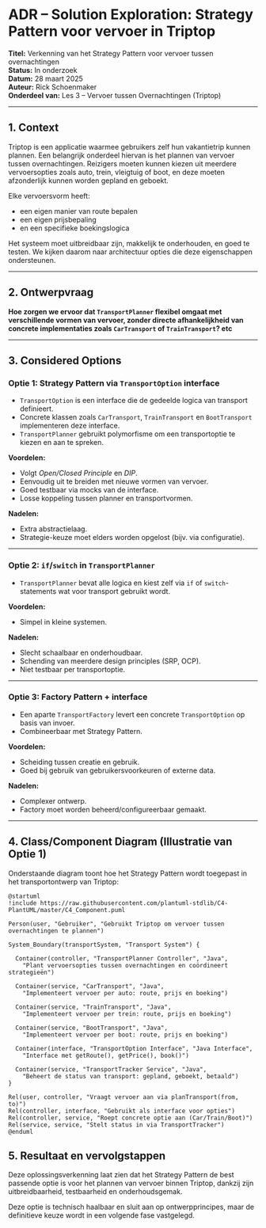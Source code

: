 # ADR – Solution Exploration: Strategy Pattern voor vervoer in Triptop

**Titel:** Verkenning van het Strategy Pattern voor vervoer tussen overnachtingen  
**Status:** In onderzoek  
**Datum:** 28 maart 2025  
**Auteur:** Rick Schoenmaker  
**Onderdeel van:** Les 3 – Vervoer tussen Overnachtingen (Triptop)

---

## 1. Context

Triptop is een applicatie waarmee gebruikers zelf hun vakantietrip kunnen plannen. Een belangrijk onderdeel hiervan is het plannen van vervoer tussen overnachtingen. Reizigers moeten kunnen kiezen uit meerdere vervoersopties zoals auto, trein, vleigtuig of boot, en deze moeten afzonderlijk kunnen worden gepland en geboekt.

Elke vervoersvorm heeft:
- een eigen manier van route bepalen
- een eigen prijsbepaling
- en een specifieke boekingslogica

Het systeem moet uitbreidbaar zijn, makkelijk te onderhouden, en goed te testen. We kijken daarom naar architectuur opties die deze eigenschappen ondersteunen.

---

## 2. Ontwerpvraag

**Hoe zorgen we ervoor dat `TransportPlanner` flexibel omgaat met verschillende vormen van vervoer, zonder directe afhankelijkheid van concrete implementaties zoals `CarTransport` of `TrainTransport`? etc**

---

## 3. Considered Options

###  Optie 1: Strategy Pattern via `TransportOption` interface

- `TransportOption` is een interface die de gedeelde logica van transport definieert.
- Concrete klassen zoals `CarTransport`, `TrainTransport` en `BootTransport` implementeren deze interface.
- `TransportPlanner` gebruikt polymorfisme om een transportoptie te kiezen en aan te spreken.

**Voordelen:**
- Volgt *Open/Closed Principle* en *DIP*.
- Eenvoudig uit te breiden met nieuwe vormen van vervoer.
- Goed testbaar via mocks van de interface.
- Losse koppeling tussen planner en transportvormen.

**Nadelen:**
- Extra abstractielaag.
- Strategie-keuze moet elders worden opgelost (bijv. via configuratie).

---

###  Optie 2: `if`/`switch` in `TransportPlanner`

- `TransportPlanner` bevat alle logica en kiest zelf via `if` of `switch`-statements wat voor transport gebruikt wordt.

**Voordelen:**
- Simpel in kleine systemen.

**Nadelen:**
- Slecht schaalbaar en onderhoudbaar.
- Schending van meerdere design principles (SRP, OCP).
- Niet testbaar per transportoptie.

---

###  Optie 3: Factory Pattern + interface

- Een aparte `TransportFactory` levert een concrete `TransportOption` op basis van invoer.
- Combineerbaar met Strategy Pattern.

**Voordelen:**
- Scheiding tussen creatie en gebruik.
- Goed bij gebruik van gebruikersvoorkeuren of externe data.

**Nadelen:**
- Complexer ontwerp.
- Factory moet worden beheerd/configureerbaar gemaakt.

---

## 4. Class/Component Diagram (Illustratie van Optie 1)

Onderstaande diagram toont hoe het Strategy Pattern wordt toegepast in het transportontwerp van Triptop:

```plantuml
@startuml
!include https://raw.githubusercontent.com/plantuml-stdlib/C4-PlantUML/master/C4_Component.puml

Person(user, "Gebruiker", "Gebruikt Triptop om vervoer tussen overnachtingen te plannen")

System_Boundary(transportSystem, "Transport System") {

  Container(controller, "TransportPlanner Controller", "Java", 
    "Plant vervoersopties tussen overnachtingen en coördineert strategieën")

  Container(service, "CarTransport", "Java", 
    "Implementeert vervoer per auto: route, prijs en boeking")

  Container(service, "TrainTransport", "Java", 
    "Implementeert vervoer per trein: route, prijs en boeking")

  Container(service, "BootTransport", "Java", 
    "Implementeert vervoer per boot: route, prijs en boeking")

  Container(interface, "TransportOption Interface", "Java Interface", 
    "Interface met getRoute(), getPrice(), book()")

  Container(service, "TransportTracker Service", "Java", 
    "Beheert de status van transport: gepland, geboekt, betaald")
}

Rel(user, controller, "Vraagt vervoer aan via planTransport(from, to)")
Rel(controller, interface, "Gebruikt als interface voor opties")
Rel(controller, service, "Roept concrete optie aan (Car/Train/Boot)")
Rel(service, service, "Stelt status in via TransportTracker")
@enduml

```
## 5. Resultaat en vervolgstappen
Deze oplossingsverkenning laat zien dat het Strategy Pattern de best passende optie is voor het plannen van vervoer binnen Triptop, dankzij zijn uitbreidbaarheid, testbaarheid en onderhoudsgemak.

Deze optie is technisch haalbaar en sluit aan op ontwerpprincipes, maar de definitieve keuze wordt in een volgende fase vastgelegd.